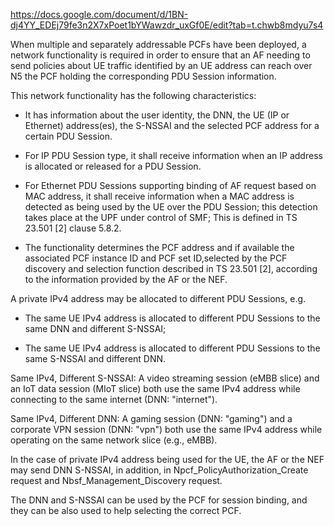 https://docs.google.com/document/d/1BN-dj4YY_EDEj79fe3n2X7xPoet1bYWawzdr_uxGf0E/edit?tab=t.chwb8mdyu7s4



When multiple and separately addressable PCFs have been deployed, a network functionality is required in order to ensure that an AF needing to send policies about UE traffic identified by an UE address can reach over N5 the PCF holding the corresponding PDU Session information.

This network functionality has the following characteristics:

- It has information about the user identity, the DNN, the UE (IP or Ethernet) address(es), the S-NSSAI and the selected PCF address for a certain PDU Session.

- For IP PDU Session type, it shall receive information when an IP address is allocated or released for a PDU Session.

- For Ethernet PDU Sessions supporting binding of AF request based on MAC address, it shall receive information when a MAC address is detected as being used by the UE over the PDU Session; this detection takes place at the UPF under control of SMF; This is defined in TS 23.501 [2] clause 5.8.2.

- The functionality determines the PCF address and if available the associated PCF instance ID and PCF set ID,selected by the PCF discovery and selection function described in TS 23.501 [2], according to the information provided by the AF or the NEF.

A private IPv4 address may be allocated to different PDU Sessions, e.g.

- The same UE IPv4 address is allocated to different PDU Sessions to the same DNN and different S-NSSAI;

- The same UE IPv4 address is allocated to different PDU Sessions to the same S-NSSAI and different DNN.

Same IPv4, Different S-NSSAI: A video streaming session (eMBB slice) and an IoT data session (MIoT slice) both use the same IPv4 address while connecting to the same internet (DNN: "internet").


Same IPv4, Different DNN: A gaming session (DNN: "gaming") and a corporate VPN session (DNN: "vpn") both use the same IPv4 address while operating on the same network slice (e.g., eMBB).



In the case of private IPv4 address being used for the UE, the AF or the NEF may send DNN S-NSSAI, in addition, in Npcf_PolicyAuthorization_Create request and Nbsf_Management_Discovery request. 

The DNN and S-NSSAI can be used by the PCF for session binding, and they can be also used to help selecting the correct PCF.
